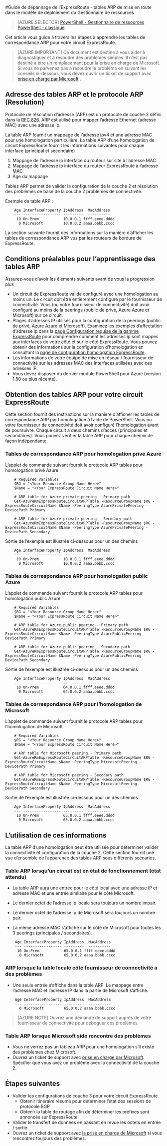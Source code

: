 <properties 
   pageTitle="Guide de dépannage ExpressRoute - obtention des tables ARP | Microsoft Azure"
   description="Cette page fournit des instructions sur l’obtention des tables du protocole ARP pour un circuit de ExpressRoute"
   documentationCenter="na"
   services="expressroute"
   authors="ganesr"
   manager="carolz"
   editor="tysonn"/>
<tags 
   ms.service="expressroute"
   ms.devlang="na"
   ms.topic="article" 
   ms.tgt_pltfrm="na"
   ms.workload="infrastructure-services" 
   ms.date="10/10/2016"
   ms.author="ganesr"/>

#<a name="expressroute-troubleshooting-guide---getting-arp-tables-in-the-resource-manager-deployment-model"></a>Guide de dépannage de l’ExpressRoute - tables ARP de mise en route dans le modèle de déploiement du Gestionnaire de ressources

> [AZURE.SELECTOR]
[PowerShell - Gestionnaire de ressources](expressroute-troubleshooting-arp-resource-manager.md)
[PowerShell - classique](expressroute-troubleshooting-arp-classic.md)

Cet article vous guide à travers les étapes à apprendre les tables de correspondance ARP pour votre circuit ExpressRoute. 

>[AZURE.IMPORTANT] Ce document est destiné à vous aider à diagnostiquer et à résoudre des problèmes simples. Il n’est pas destiné à être un remplacement pour la prise en charge de Microsoft. Si vous ne parvenez pas à résoudre le problème en suivant les conseils ci-dessous, vous devez ouvrir un ticket de support avec [prise en charge par Microsoft](https://portal.azure.com/?#blade/Microsoft_Azure_Support/HelpAndSupportBlade) .

## <a name="address-resolution-protocol-arp-and-arp-tables"></a>Adresse des tables ARP et le protocole ARP (Resolution)
Protocole de résolution d’adresse (ARP) est un protocole de couche 2 défini dans la [RFC 826](https://tools.ietf.org/html/rfc826). ARP est utilisé pour mapper l’adresse Ethernet (adresse MAC) avec une adresse ip.

La table ARP fournit un mappage de l’adresse ipv4 et une adresse MAC pour une homologation particulière. La table ARP d’une homologation de circuit ExpressRoute fournit les informations suivantes pour chaque interface (principal et secondaire)

1. Mappage de l’adresse ip interface du routeur sur site à l’adresse MAC
2. Mappage de l’adresse ip interface du routeur ExpressRoute à l’adresse MAC
3. Âge du mappage

Tables ARP permet de valider la configuration de la couche 2 et résolution des problèmes de base de la couche 2 problèmes de connectivité. 

Exemple de table ARP : 

        Age InterfaceProperty IpAddress  MacAddress    
        --- ----------------- ---------  ----------    
         10 On-Prem           10.0.0.1 ffff.eeee.dddd
          0 Microsoft         10.0.0.2 aaaa.bbbb.cccc


La section suivante fournit des informations sur la manière d’afficher les tables de correspondance ARP vus par les routeurs de bordure de ExpressRoute. 

## <a name="prerequisites-for-learning-arp-tables"></a>Conditions préalables pour l’apprentissage des tables ARP

Assurez-vous d’avoir les éléments suivants avant de vous la progression plus

 - Un circuit de ExpressRoute valide configuré avec une homologation au moins un. Le circuit doit être entièrement configuré par le fournisseur de connectivité. Vous (ou votre fournisseur de connectivité) doit avoir configuré au moins de la peerings (public de privé, Azure Azure et Microsoft) sur ce circuit.
 - Plages d’adresses IP utilisés pour la configuration de la peerings (public de privé, Azure Azure et Microsoft). Examinez les exemples d’affectation d’adresse ip dans la [page Configuration requise de la gamme ExpressRoute](expressroute-routing.md) pour comprendre comment les adresses ip sont mappés aux interfaces de votre côté et sur le côté ExpressRoute. Vous pouvez obtenir des informations sur la configuration d’homologation en consultant la [page de configuration homologation ExpressRoute](expressroute-howto-routing-arm.md).
 - Les informations de votre équipe de mise en réseau / fournisseur de connectivité sur les adresses MAC des interfaces utilisées avec ces adresses IP.
 - Vous devez disposer du dernier module PowerShell pour Azure (version 1.50 ou plus récente).

## <a name="getting-the-arp-tables-for-your-expressroute-circuit"></a>Obtention des tables ARP pour votre circuit ExpressRoute
Cette section fournit des instructions sur la manière d’afficher les tables de correspondance ARP par homologation à l’aide de PowerShell. Vous ou votre fournisseur de connectivité doit avoir configuré l’homologation avant de poursuivre. Chaque circuit a deux chemins d’accès (principales et secondaires). Vous pouvez vérifier la table ARP pour chaque chemin de façon indépendante.

### <a name="arp-tables-for-azure-private-peering"></a>Tables de correspondance ARP pour homologation privé Azure
L’applet de commande suivant fournit le protocole ARP tables pour homologation privé Azure

        # Required Variables
        $RG = "<Your Resource Group Name Here>"
        $Name = "<Your ExpressRoute Circuit Name Here>"
        
        # ARP table for Azure private peering - Primary path
        Get-AzureRmExpressRouteCircuitARPTable -ResourceGroupName $RG -ExpressRouteCircuitName $Name -PeeringType AzurePrivatePeering -DevicePath Primary
        
        # ARP table for Azure private peering - Secodary path
        Get-AzureRmExpressRouteCircuitARPTable -ResourceGroupName $RG -ExpressRouteCircuitName $Name -PeeringType AzurePrivatePeering -DevicePath Secondary 

Sortie de l’exemple est illustrée ci-dessous pour un des chemins

        Age InterfaceProperty IpAddress  MacAddress    
        --- ----------------- ---------  ----------    
         10 On-Prem           10.0.0.1 ffff.eeee.dddd
          0 Microsoft         10.0.0.2 aaaa.bbbb.cccc


### <a name="arp-tables-for-azure-public-peering"></a>Tables de correspondance ARP pour homologation public Azure
L’applet de commande suivant fournit le protocole ARP tables pour homologation public Azure

        # Required Variables
        $RG = "<Your Resource Group Name Here>"
        $Name = "<Your ExpressRoute Circuit Name Here>"
        
        # ARP table for Azure public peering - Primary path
        Get-AzureRmExpressRouteCircuitARPTable -ResourceGroupName $RG -ExpressRouteCircuitName $Name -PeeringType AzurePublicPeering -DevicePath Primary
        
        # ARP table for Azure public peering - Secodary path
        Get-AzureRmExpressRouteCircuitARPTable -ResourceGroupName $RG -ExpressRouteCircuitName $Name -PeeringType AzurePublicPeering -DevicePath Secondary 


Sortie de l’exemple est illustrée ci-dessous pour un des chemins

        Age InterfaceProperty IpAddress  MacAddress    
        --- ----------------- ---------  ----------    
         10 On-Prem           64.0.0.1 ffff.eeee.dddd
          0 Microsoft         64.0.0.2 aaaa.bbbb.cccc


### <a name="arp-tables-for-microsoft-peering"></a>Tables de correspondance ARP pour l’homologation de Microsoft
L’applet de commande suivant fournit le protocole ARP tables pour l’homologation de Microsoft

        # Required Variables
        $RG = "<Your Resource Group Name Here>"
        $Name = "<Your ExpressRoute Circuit Name Here>"
        
        # ARP table for Microsoft peering - Primary path
        Get-AzureRmExpressRouteCircuitARPTable -ResourceGroupName $RG -ExpressRouteCircuitName $Name -PeeringType MicrosoftPeering -DevicePath Primary
        
        # ARP table for Microsoft peering - Secodary path
        Get-AzureRmExpressRouteCircuitARPTable -ResourceGroupName $RG -ExpressRouteCircuitName $Name -PeeringType MicrosoftPeering -DevicePath Secondary 


Sortie de l’exemple est illustrée ci-dessous pour un des chemins

        Age InterfaceProperty IpAddress  MacAddress    
        --- ----------------- ---------  ----------    
         10 On-Prem           65.0.0.1 ffff.eeee.dddd
          0 Microsoft         65.0.0.2 aaaa.bbbb.cccc


## <a name="how-to-use-this-information"></a>L’utilisation de ces informations
La table ARP d’une homologation peut être utilisée pour déterminer valider la connectivité et configuration de la couche 2. Cette section fournit une vue d’ensemble de l’apparence des tables ARP sous différents scénarios.

### <a name="arp-table-when-a-circuit-is-in-operational-state-expected-state"></a>Table ARP lorsqu’un circuit est en état de fonctionnement (état attendu)

 - La table ARP aura une entrée pour le côté local avec une adresse IP et adresse MAC et une entrée similaire pour le côté Microsoft. 
 - Le dernier octet de l’adresse ip locale sera toujours un nombre impair.
 - Le dernier octet de l’adresse ip de Microsoft sera toujours un nombre pair.
 - La même adresse MAC s’affiche sur le côté de Microsoft pour toutes les 3 peerings (principales / secondaires). 


        Age InterfaceProperty IpAddress  MacAddress    
        --- ----------------- ---------  ----------    
         10 On-Prem           65.0.0.1 ffff.eeee.dddd
          0 Microsoft         65.0.0.2 aaaa.bbbb.cccc

### <a name="arp-table-when-on-premises--connectivity-provider-side-has-problems"></a>ARP lorsque la table locale côté fournisseur de connectivité a des problèmes

 - Une seule entrée s’affiche dans la table ARP. Le mappage entre l’adresse MAC et l’adresse IP dans la partie de Microsoft s’affiche. 

        Age InterfaceProperty IpAddress  MacAddress    
        --- ----------------- ---------  ----------    
          0 Microsoft         65.0.0.2 aaaa.bbbb.cccc

>[AZURE.NOTE] Ouvrez une demande de support auprès de votre fournisseur de connectivité pour déboguer ces problèmes. 


### <a name="arp-table-when-microsoft-side-has-problems"></a>Table ARP lorsque Microsoft side rencontre des problèmes

 - Vous ne verrez pas un tableau ARP pour une homologation s’il existe des problèmes chez Microsoft. 
 -  Ouvrez un ticket de support avec [prise en charge par Microsoft](https://portal.azure.com/?#blade/Microsoft_Azure_Support/HelpAndSupportBlade). Spécifier que vous avez un problème avec la connectivité de la couche 2. 

## <a name="next-steps"></a>Étapes suivantes

 - Valider les configurations de couche 3 pour votre circuit ExpressRoute
     - Obtenir itinéraire résumé pour déterminer l’état des sessions de protocole BGP 
     - Obtenir la table de routage afin de déterminer les préfixes sont annoncés sur ExpressRoute
 - Valider le transfert de données en passant en revue les octets en entrée / sortie
 - Ouvrez un ticket de support avec [la prise en charge de Microsoft](https://portal.azure.com/?#blade/Microsoft_Azure_Support/HelpAndSupportBlade) si vous rencontrez toujours des problèmes.
